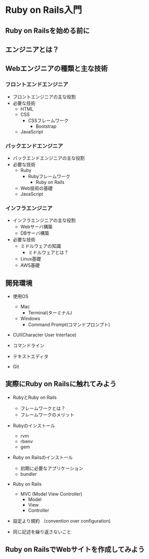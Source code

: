 # Ruby on Rails入門   

## Ruby on Railsを始める前に  

## エンジニアとは？

## Webエンジニアの種類と主な技術  

### フロントエンドエンジニア  
- フロントエンジニアの主な役割  
- 必要な技術  
  - HTML  
  - CSS  
    - CSSフレームワーク  
      - Bootstrap  
  - JavaScript  

### バックエンドエンジニア  
- バックエンドエンジニアの主な役割  
- 必要な技術
  - Ruby  
    - Rubyフレームワーク  
      - Ruby on Rails  
  - Web技術の基礎  
  - JavaScript  

### インフラエンジニア  
- インフラエンジニアの主な役割  
  - Webサーバ構築  
  - DBサーバ構築  
- 必要な技術  
  - ミドルウェアの知識  
    - ミドルウェアとは？
  - Linux基礎  
  - AWS基礎  


## 開発環境  
- 使用OS  
  - Mac  
    - Terminal(ターミナル)
  - Windows  
    - Command Prompt(コマンドプロンプト)

- CUI(Character User Interface)  
- コマンドライン  
- テキストエディタ
- Git  

## 実際にRuby on Railsに触れてみよう  

- RubyとRuby on Rails  
  - フレームワークとは？  
  - フレームワークのメリット  
- Rubyのインストール  
  - rvm  
  - rbenv  
  - gem  

- Ruby on Railsのインストール  
  - 初期に必要なアプリケーション  
  - bundler  

- Ruby on Rails  
  - MVC (Model View Controller)
    - Model  
    - View  
    - Controller  
- 設定より規約 （convention over configuration)  
- 同じ記述を繰り返さないこと  

## Ruby on RailsでWebサイトを作成してみよう  
